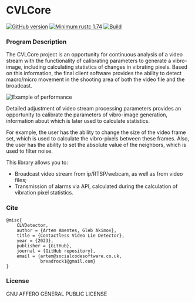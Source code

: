 # CVLCore

[![GitHub version](https://img.shields.io/badge/version-v1.1.0-green?labelColor=dark)](https://img.shields.io/badge/version-v1.1.0-green?labelColor=dark)
[![Minimum rustc 1.74](https://img.shields.io/badge/rustc-1.74+-blue.svg)](https://rust-lang.github.io/rfcs/2495-min-rust-version.html)
[![Build](https://github.com/breadrock1/CVLCore/actions/workflows/master.yml/badge.svg)](https://github.com/breadrock1/CVLCore/actions/workflows/master.yml)

[//]: # ([![Creating Release]&#40;https://github.com/breadrock1/CVLCore/actions/workflows/release.yml/badge.svg?branch=master&event=create&#41;]&#40;https://github.com/breadrock1/CVLDetector/actions/workflows/create-release-action.yml&#41;)

### Program Description

The CVLCore project is an opportunity for continuous analysis of a video stream with the functionality of calibrating parameters to generate a vibro-image, including calculating statistics of changes in vibrating pixels. Based on this information, the final client software provides the ability to detect macro/micro movement in the shooting area of both the video file and the broadcast.

![Example of performance](resources/clv_work.gif)

Detailed adjustment of video stream processing parameters provides an opportunity to calibrate the parameters of vibro-image generation, information about which is later used to calculate statistics.

For example, the user has the ability to change the size of the video frame set, which is used to calculate the vibro-pixels between these frames. Also, the user has the ability to set the absolute value of the neighbors, which is used to filter noise.

This library allows you to:
- Broadcast video stream from ip/RTSP/webcam, as well as from video files;
- Transmission of alarms via API, calculated during the calculation of vibration pixel statistics.

### Cite 
```
@misc{
    CLVDetector,
    author = {Artem Amentes, Gleb Akimov},
    title = {Contactless Video Lie Detector},
    year = {2023},
    publisher = {GitHub},
    journal = {GitHub repository},
    email = {artem@socialcodesoftware.co.uk,
             breadrock1@gmail.com}
}
```

### License
GNU AFFERO GENERAL PUBLIC LICENSE
